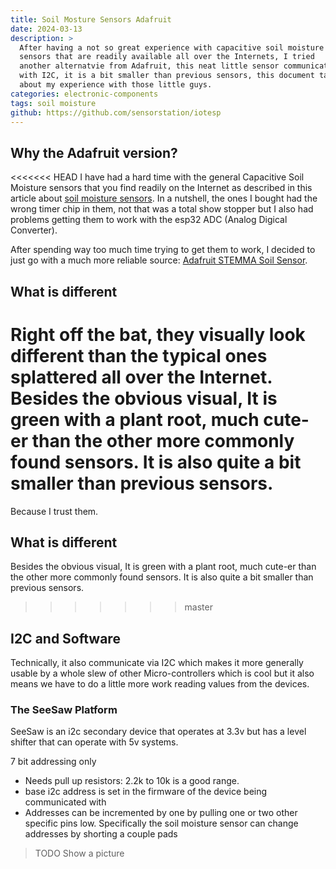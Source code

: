 ```yaml
---
title: Soil Mosture Sensors Adafruit
date: 2024-03-13
description: >
  After having a not so great experience with capacitive soil moisture 
  sensors that are readily available all over the Internets, I tried 
  another alternatvie from Adafruit, this neat little sensor communicates 
  with I2C, it is a bit smaller than previous sensors, this document talks 
  about my experience with those little guys.
categories: electronic-components
tags: soil moisture
github: https://github.com/sensorstation/iotesp
---
```


## Why the Adafruit version?

<<<<<<< HEAD
I have had a hard time with the general Capacitive Soil Moisture
sensors that you find readily on the Internet as described in this
article about 
[soil moisture sensors](http://localhost:1313/notes/soil-moisture-sensor/).
In a nutshell, the ones I bought had the wrong timer chip in them, not
that was a total show stopper but I also had problems getting them to
work with the esp32 ADC (Analog Digical Converter). 

After spending way too much time trying to get them to work, I decided
to just go with a much more reliable source: 
[Adafruit STEMMA Soil Sensor](https://www.adafruit.com/product/4026?gad_source=1&gclid=EAIaIQobChMIlea3-Y-ihQMVNoHCCB0DLAylEAAYASAAEgJabvD_BwE).

## What is different

Right off the bat, they visually look different than the typical ones
splattered all over the Internet.  Besides the obvious visual, It is
green with a plant root, much cute-er than the other more commonly
found sensors.  It is also quite a bit smaller than previous sensors.
=======
Because I trust them. 

## What is different

Besides the obvious visual, It is green with a plant root, much cute-er
than the other more commonly found sensors.  It is also quite a bit
smaller than previous sensors.
>>>>>>> master

## I2C and Software

Technically, it also communicate via I2C which makes it more generally
usable by a whole slew of other Micro-controllers which is cool but it
also means we have to do a little more work reading values from the
devices.

### The SeeSaw Platform

SeeSaw is an i2c secondary device that operates at 3.3v but has a
level shifter that can operate with 5v systems.

7 bit addressing only

- Needs pull up resistors: 2.2k to 10k is a good range.
- base i2c address is set in the firmware of the device being
  communicated with 
- Addresses can be incremented by one by pulling one or two other
  specific pins low. Specifically the soil moisture sensor can change
  addresses by shorting a couple pads 
> TODO Show a picture


